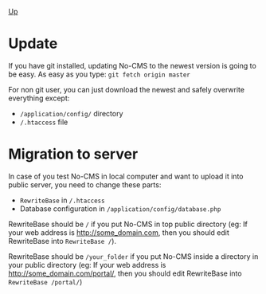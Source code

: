 [Up](../tutorial.md)

Update 
======
If you have git installed, updating No-CMS to the newest version is going to be easy. As easy as you type:
```git fetch origin master```

For non git user, you can just download the newest and safely overwrite everything except:

* `/application/config/` directory
* `/.htaccess` file

Migration to server
===================

In case of you test No-CMS in local computer and want to upload it into public server, you need to change these parts:

* `RewriteBase` in `/.htaccess`
* Database configuration in `/application/config/database.php`

RewriteBase should be `/` if you put No-CMS in top public directory (eg: If your web address is http://some_domain.com, then you should edit RewriteBase into `RewriteBase /`).

RewriteBase should be `/your_folder` if you put No-CMS inside a directory in your public directory (eg: If your web address is http://some_domain.com/portal/, then you should edit RewriteBase into `RewriteBase /portal/`)